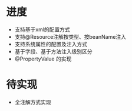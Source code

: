 # 进度
- 支持基于xml的配置方式
- 支持@Resource注解按类型、按beanName注入
- 支持系统属性的配置及注入方式
- 基于字段、基于方法注入级别区分
- @PropertyValue 的实现

# 待实现
- 全注解方式实现